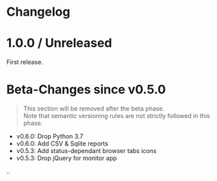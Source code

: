 # Changelog

# 1.0.0 / Unreleased

First release.

# Beta-Changes since v0.5.0

> This section will be removed after the beta phase. <br>
> Note that semantic versioning rules are not strictly followed in this phase.

- v0.6.0: Drop Python 3.7
- v0.6.0: Add CSV & Sqlite reports
- v0.5.3: Add status-dependant  browser tabs icons
- v0.5.3: Drop jQuery for monitor app


..
  <!--
  All notable changes to this project will be documented in this file.

  The format is based on [Keep a Changelog](https://keepachangelog.com/en/1.0.0/),
  and this project adheres to [Semantic Versioning](https://semver.org/spec/v2.0.0.html).

  ## [Unreleased]
  ### Added
  ### Changed
  ### Deprecated
  ### Removed
  ### Fixed
  ### Security
  First release
  ## 0.1.0 (2020-03-01)
  ### Added
  for new features.
  ### Changed
  for changes in existing functionality.
  ### Deprecated
  for soon-to-be removed features.
  ### Removed
  for now removed features.
  ### Fixed
  for any bug fixes.
  ### Security
  in case of vulnerabilities.
  -->
